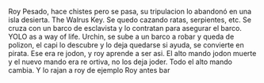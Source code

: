 Roy
Pesado, hace chistes pero se pasa, su tripulacion lo abandonó en una isla desierta. The Walrus Key. Se quedo cazando ratas, serpientes, etc. Se cruza con un barco de esclavista y lo contratan para asegurar el barco. YOLO as a way of life. 
Urchin, se sube a un barco a robar y queda de polizon, el capi lo descubre y lo deja quedarse si ayuda, se convierte en pirata. Ese era re jodon, y roy aprende a ser asi. 
El alto mando jodon muerte y el nuevo mando era re ortiva, no los deja joder. Todo el alto mando cambia. Y lo rajan a roy de ejemplo
Roy antes bar